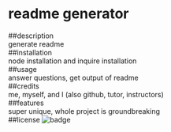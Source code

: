 # readme generator
##description
<br/>
generate readme
<br/>
##installation
<br/>
node installation and inquire installation
<br/>
##usage
<br/>
answer questions, get output of readme
<br/>
##credits
<br/>
me, myself, and I (also github, tutor, instructors)
<br/>
##features
<br/>
super unique, whole project is groundbreaking
<br/>
##license
![badge](https://img.shields.io/badge/license-MIT-brightgreen)
